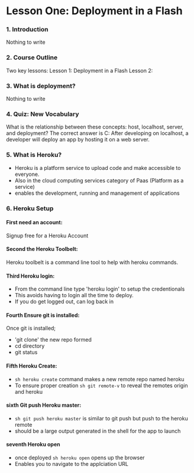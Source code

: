 # Lesson One: Deployment in a Flash

### 1. Introduction
Nothing to write

### 2. Course Outline
Two key lessons: 
Lesson 1: Deployment in a Flash
Lesson 2: 

### 3. What is deployment?
Nothing to write

### 4. Quiz: New Vocabulary

What is the relationship between these concepts: host, localhost, server, and deployment?
The correct answer is C: After developing on localhost, a developer will deploy an app by hosting it on a web server.

### 5. What is Heroku?

- Heroku is a platform service to upload code and make accessible to everyone.
- Also in the cloud computing services category of Paas (Platform as a service) 
- enables the development, running and management of applications


### 6. Heroku Setup

#### First need an account:
Signup free for a Heroku Account

#### Second the Heroku Toolbelt:
Heroku toolbelt is a command line tool to help with heroku commands.

#### Third Heroku login:

- From the command line type 'heroku login' to setup the credentionals 
- This avoids having to login all the time to deploy.
- If you do get logged out, can log back in

#### Fourth Ensure git is installed:

Once git is installed;
- 'git clone' the new repo formed
- cd directory
- git status

#### Fifth Heroku Create:
- ```sh heroku create``` command makes a new remote repo named heroku
- To ensure proper creation ```sh git remote-v```  to reveal the remotes origin and heroku

#### sixth Git push Heroku master:

- ```sh git push heroku master``` is similar to git push but push to the heroku remote
- should be a large output generated in the shell for the app to launch

#### seventh Heroku open 
- once deployed ```sh heroku open``` opens up the browser
- Enables you to navigate to the applciation URL




